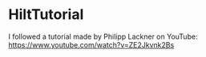# HiltTutorial
I followed a tutorial made by Philipp Lackner on YouTube: https://www.youtube.com/watch?v=ZE2Jkvnk2Bs
